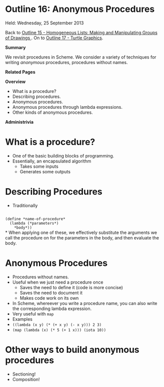 Outline 16: Anonymous Procedures
================================

Held: Wednesday, 25 September 2013

Back to [Outline 15 - Homogeneous Lists: Making and Manipulating Groups of Drawings ](outline.15.html).
On to [Outline 17 - Turtle Graphics](outline.17.html).

**Summary**

We revisit procedures in Scheme.  We consider a variety of techniques
for writing <em>anonymous</em> procedures, procedures without names.

**Related Pages**


**Overview**

* What is a procedure?
* Describing procedures.
* Anonymous procedures.
* Anonymous procedures through lambda expressions.
* Other kinds of anonymous procedures.

**Administrivia**


What is a procedure?
====================
* One of the basic building blocks of programming.
* Essentially, an encapsulated algorithm
    * Takes some inputs
    * Generates some outputs

Describing Procedures
=====================
* Traditionally
<code class="programlisting">
(define *name-of-procedure*
  (lambda (*parameters*)
    *body*))
</code>
* When applying one of these, we effectively substitute the arguments we
  call the procedure on for the parameters in the body, and then evaluate
  the body.

Anonymous Procedures
====================
* Procedures without names.
* Useful when we just need a procedure once
    * Saves the need to define it (code is more concise)
    * Saves the need to document it
    * Makes code work on its own
* In Scheme, whereever you write a procedure name, you can also write
  the corresponding lambda expression.
* Very useful with <code>map</code>
* Examples
* <code>((lambda (x y) (* (+ x y) (- x y))) 2 3)</code>
* <code>(map (lambda (x) (* 5 (+ 1 x))) (iota 10))</code>

Other ways to build anonymous procedures
========================================
* Sectioning!
* Composition!


